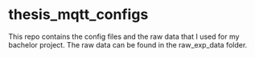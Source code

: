 # thesis_mqtt_configs
This repo contains the config files and the raw data that I used for my bachelor project. The raw data can be found in the raw_exp_data folder.
